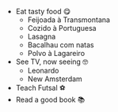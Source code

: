 * Eat tasty food 😋
  * Feijoada à Transmontana
  * Cozido à Portuguesa
  * Lasagna
  * Bacalhau com natas
  * Polvo à Lagareiro
* See TV, now seeing 🤓
  * Leonardo
  * New Amsterdam
* Teach Futsal ⚽
* Read a good book 📚
